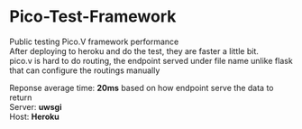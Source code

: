 # Pico-Test-Framework
Public testing Pico.V framework performance
<br>
After deploying to heroku and do the test, they are faster a little bit.  
pico.v is hard to do routing, the endpoint served under file name unlike flask that can configure the routings manually  

Reponse average time: **20ms** based on how endpoint serve the data to return  
Server: **uwsgi**  
Host: **Heroku**    
